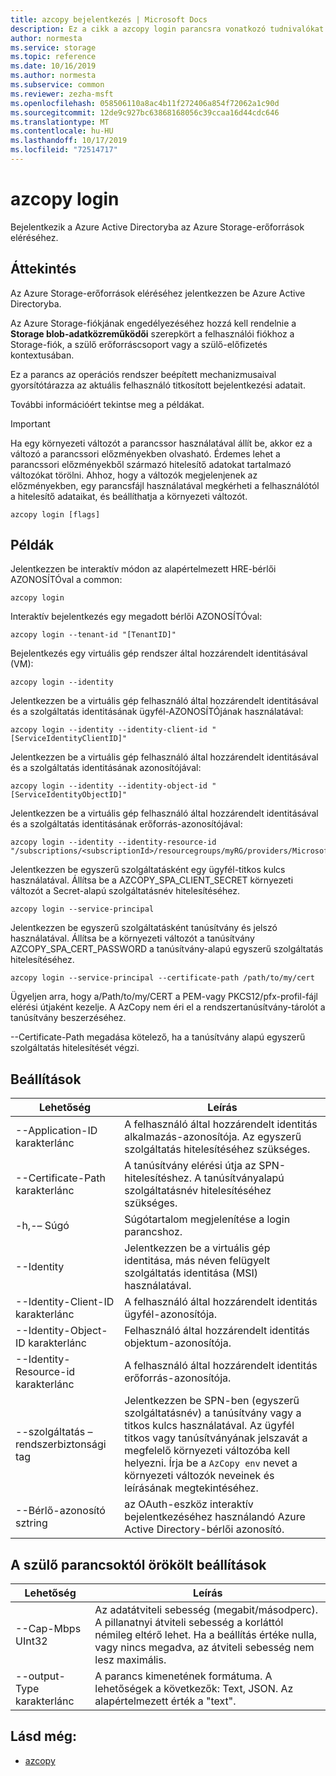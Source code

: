 ```yaml
---
title: azcopy bejelentkezés | Microsoft Docs
description: Ez a cikk a azcopy login parancsra vonatkozó tudnivalókat tartalmazza.
author: normesta
ms.service: storage
ms.topic: reference
ms.date: 10/16/2019
ms.author: normesta
ms.subservice: common
ms.reviewer: zezha-msft
ms.openlocfilehash: 058506110a8ac4b11f272406a854f72062a1c90d
ms.sourcegitcommit: 12de9c927bc63868168056c39ccaa16d44cdc646
ms.translationtype: MT
ms.contentlocale: hu-HU
ms.lasthandoff: 10/17/2019
ms.locfileid: "72514717"
---
```

# <a name="azcopy-login"></a>azcopy login

Bejelentkezik a Azure Active Directoryba az Azure Storage-erőforrások eléréséhez.

## <a name="synopsis"></a>Áttekintés

Az Azure Storage-erőforrások eléréséhez jelentkezzen be Azure Active Directoryba.

Az Azure Storage-fiókjának engedélyezéséhez hozzá kell rendelnie a **Storage blob-adatközreműködői** szerepkört a felhasználói fiókhoz a Storage-fiók, a szülő erőforráscsoport vagy a szülő-előfizetés kontextusában.

Ez a parancs az operációs rendszer beépített mechanizmusaival gyorsítótárazza az aktuális felhasználó titkosított bejelentkezési adatait.

További információért tekintse meg a példákat.

> [!IMPORTANT]
> Ha egy környezeti változót a parancssor használatával állít be, akkor ez a változó a parancssori előzményekben olvasható. Érdemes lehet a parancssori előzményekből származó hitelesítő adatokat tartalmazó változókat törölni. Ahhoz, hogy a változók megjelenjenek az előzményekben, egy parancsfájl használatával megkérheti a felhasználótól a hitelesítő adataikat, és beállíthatja a környezeti változót.

```azcopy
azcopy login [flags]
```

## <a name="examples"></a>Példák

Jelentkezzen be interaktív módon az alapértelmezett HRE-bérlői AZONOSÍTÓval a common:

```azcopy
azcopy login
```

Interaktív bejelentkezés egy megadott bérlői AZONOSÍTÓval:

```azcopy
azcopy login --tenant-id "[TenantID]"
```

Bejelentkezés egy virtuális gép rendszer által hozzárendelt identitásával (VM):

```azcopy
azcopy login --identity
```

Jelentkezzen be a virtuális gép felhasználó által hozzárendelt identitásával és a szolgáltatás identitásának ügyfél-AZONOSÍTÓjának használatával:

```azcopy
azcopy login --identity --identity-client-id "[ServiceIdentityClientID]"
```

Jelentkezzen be a virtuális gép felhasználó által hozzárendelt identitásával és a szolgáltatás identitásának azonosítójával:

```azcopy
azcopy login --identity --identity-object-id "[ServiceIdentityObjectID]"
```

Jelentkezzen be a virtuális gép felhasználó által hozzárendelt identitásával és a szolgáltatás identitásának erőforrás-azonosítójával:

```azcopy
azcopy login --identity --identity-resource-id "/subscriptions/<subscriptionId>/resourcegroups/myRG/providers/Microsoft.ManagedIdentity/userAssignedIdentities/myID"
```

Jelentkezzen be egyszerű szolgáltatásként egy ügyfél-titkos kulcs használatával. Állítsa be a AZCOPY_SPA_CLIENT_SECRET környezeti változót a Secret-alapú szolgáltatásnév hitelesítéséhez.

```azcopy
azcopy login --service-principal
```

Jelentkezzen be egyszerű szolgáltatásként tanúsítvány és jelszó használatával. Állítsa be a környezeti változót a tanúsítvány AZCOPY_SPA_CERT_PASSWORD a tanúsítvány-alapú egyszerű szolgáltatás hitelesítéséhez.

```azcopy
azcopy login --service-principal --certificate-path /path/to/my/cert
```

Ügyeljen arra, hogy a/Path/to/my/CERT a PEM-vagy PKCS12/pfx-profil-fájl elérési útjaként kezelje. A AzCopy nem éri el a rendszertanúsítvány-tárolót a tanúsítvány beszerzéséhez.

--Certificate-Path megadása kötelező, ha a tanúsítvány alapú egyszerű szolgáltatás hitelesítését végzi.

## <a name="options"></a>Beállítások

|Lehetőség|Leírás|
|--|--|
|--Application-ID karakterlánc|A felhasználó által hozzárendelt identitás alkalmazás-azonosítója. Az egyszerű szolgáltatás hitelesítéséhez szükséges.|
|--Certificate-Path karakterlánc|A tanúsítvány elérési útja az SPN-hitelesítéshez. A tanúsítványalapú szolgáltatásnév hitelesítéséhez szükséges.|
|-h,-– Súgó|Súgótartalom megjelenítése a login parancshoz.|
|--Identity|Jelentkezzen be a virtuális gép identitása, más néven felügyelt szolgáltatás identitása (MSI) használatával.|
|--Identity-Client-ID karakterlánc|A felhasználó által hozzárendelt identitás ügyfél-azonosítója.|
|--Identity-Object-ID karakterlánc|Felhasználó által hozzárendelt identitás objektum-azonosítója.|
|--Identity-Resource-id karakterlánc|A felhasználó által hozzárendelt identitás erőforrás-azonosítója.|
|--szolgáltatás – rendszerbiztonsági tag|Jelentkezzen be SPN-ben (egyszerű szolgáltatásnév) a tanúsítvány vagy a titkos kulcs használatával. Az ügyfél titkos vagy tanúsítványának jelszavát a megfelelő környezeti változóba kell helyezni. Írja be a `AzCopy env` nevet a környezeti változók neveinek és leírásának megtekintéséhez.|
|--Bérlő-azonosító sztring| az OAuth-eszköz interaktív bejelentkezéséhez használandó Azure Active Directory-bérlői azonosító.|

## <a name="options-inherited-from-parent-commands"></a>A szülő parancsoktól örökölt beállítások

|Lehetőség|Leírás|
|---|---|
|--Cap-Mbps UInt32|Az adatátviteli sebesség (megabit/másodperc). A pillanatnyi átviteli sebesség a korláttól némileg eltérő lehet. Ha a beállítás értéke nulla, vagy nincs megadva, az átviteli sebesség nem lesz maximális.|
|--output-Type karakterlánc|A parancs kimenetének formátuma. A lehetőségek a következők: Text, JSON. Az alapértelmezett érték a "text".|

## <a name="see-also"></a>Lásd még:

- [azcopy](storage-ref-azcopy.md)
